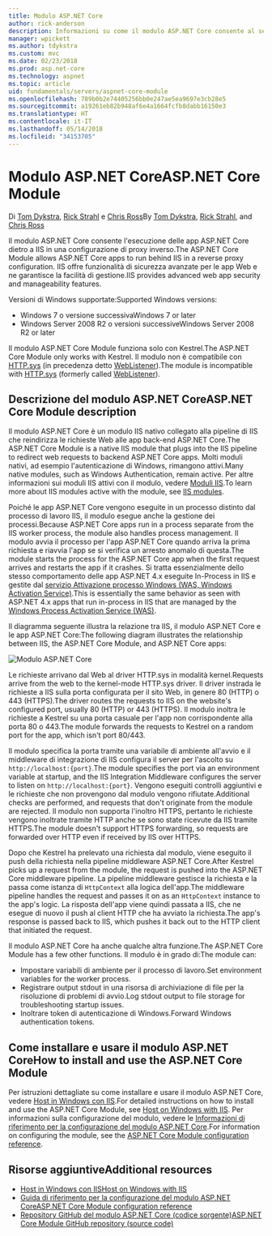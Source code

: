 ```yaml
---
title: Modulo ASP.NET Core
author: rick-anderson
description: Informazioni su come il modulo ASP.NET Core consente al server Web Kestrel di usare IIS o IIS Express come server proxy inverso.
manager: wpickett
ms.author: tdykstra
ms.custom: mvc
ms.date: 02/23/2018
ms.prod: asp.net-core
ms.technology: aspnet
ms.topic: article
uid: fundamentals/servers/aspnet-core-module
ms.openlocfilehash: 789b0b2e74405256bb0e247ae5ea9697e3cb28e5
ms.sourcegitcommit: a19261eb82b948af6e4a1664fcfb8dabb16150e3
ms.translationtype: HT
ms.contentlocale: it-IT
ms.lasthandoff: 05/14/2018
ms.locfileid: "34153705"
---
```

# <a name="aspnet-core-module"></a><span data-ttu-id="c23e8-103">Modulo ASP.NET Core</span><span class="sxs-lookup"><span data-stu-id="c23e8-103">ASP.NET Core Module</span></span>

<span data-ttu-id="c23e8-104">Di [Tom Dykstra](https://github.com/tdykstra), [Rick Strahl](https://github.com/RickStrahl) e [Chris Ross](https://github.com/Tratcher)</span><span class="sxs-lookup"><span data-stu-id="c23e8-104">By [Tom Dykstra](https://github.com/tdykstra), [Rick Strahl](https://github.com/RickStrahl), and [Chris Ross](https://github.com/Tratcher)</span></span> 

<span data-ttu-id="c23e8-105">Il modulo ASP.NET Core consente l'esecuzione delle app ASP.NET Core dietro a IIS in una configurazione di proxy inverso.</span><span class="sxs-lookup"><span data-stu-id="c23e8-105">The ASP.NET Core Module allows ASP.NET Core apps to run behind IIS in a reverse proxy configuration.</span></span> <span data-ttu-id="c23e8-106">IIS offre funzionalità di sicurezza avanzate per le app Web e ne garantisce la facilità di gestione.</span><span class="sxs-lookup"><span data-stu-id="c23e8-106">IIS provides advanced web app security and manageability features.</span></span>

<span data-ttu-id="c23e8-107">Versioni di Windows supportate:</span><span class="sxs-lookup"><span data-stu-id="c23e8-107">Supported Windows versions:</span></span>

* <span data-ttu-id="c23e8-108">Windows 7 o versione successiva</span><span class="sxs-lookup"><span data-stu-id="c23e8-108">Windows 7 or later</span></span>
* <span data-ttu-id="c23e8-109">Windows Server 2008 R2 o versioni successive</span><span class="sxs-lookup"><span data-stu-id="c23e8-109">Windows Server 2008 R2 or later</span></span>

<span data-ttu-id="c23e8-110">Il modulo ASP.NET Core Module funziona solo con Kestrel.</span><span class="sxs-lookup"><span data-stu-id="c23e8-110">The ASP.NET Core Module only works with Kestrel.</span></span> <span data-ttu-id="c23e8-111">Il modulo non è compatibile con [HTTP.sys](xref:fundamentals/servers/httpsys) (in precedenza detto [WebListener](xref:fundamentals/servers/weblistener)).</span><span class="sxs-lookup"><span data-stu-id="c23e8-111">The module is incompatible with [HTTP.sys](xref:fundamentals/servers/httpsys) (formerly called [WebListener](xref:fundamentals/servers/weblistener)).</span></span>

## <a name="aspnet-core-module-description"></a><span data-ttu-id="c23e8-112">Descrizione del modulo ASP.NET Core</span><span class="sxs-lookup"><span data-stu-id="c23e8-112">ASP.NET Core Module description</span></span>

<span data-ttu-id="c23e8-113">Il modulo ASP.NET Core è un modulo IIS nativo collegato alla pipeline di IIS che reindirizza le richieste Web alle app back-end ASP.NET Core.</span><span class="sxs-lookup"><span data-stu-id="c23e8-113">The ASP.NET Core Module is a native IIS module that plugs into the IIS pipeline to redirect web requests to backend ASP.NET Core apps.</span></span> <span data-ttu-id="c23e8-114">Molti moduli nativi, ad esempio l'autenticazione di Windows, rimangono attivi.</span><span class="sxs-lookup"><span data-stu-id="c23e8-114">Many native modules, such as Windows Authentication, remain active.</span></span> <span data-ttu-id="c23e8-115">Per altre informazioni sui moduli IIS attivi con il modulo, vedere [Moduli IIS](xref:host-and-deploy/iis/modules).</span><span class="sxs-lookup"><span data-stu-id="c23e8-115">To learn more about IIS modules active with the module, see [IIS modules](xref:host-and-deploy/iis/modules).</span></span>

<span data-ttu-id="c23e8-116">Poiché le app ASP.NET Core vengono eseguite in un processo distinto dal processo di lavoro IIS, il modulo esegue anche la gestione dei processi.</span><span class="sxs-lookup"><span data-stu-id="c23e8-116">Because ASP.NET Core apps run in a process separate from the IIS worker process, the module also handles process management.</span></span> <span data-ttu-id="c23e8-117">Il modulo avvia il processo per l'app ASP.NET Core quando arriva la prima richiesta e riavvia l'app se si verifica un arresto anomalo di questa.</span><span class="sxs-lookup"><span data-stu-id="c23e8-117">The module starts the process for the ASP.NET Core app when the first request arrives and restarts the app if it crashes.</span></span> <span data-ttu-id="c23e8-118">Si tratta essenzialmente dello stesso comportamento delle app ASP.NET 4.x eseguite In-Process in IIS e gestite dal [servizio Attivazione processo Windows (WAS, Windows Activation Service)](/iis/manage/provisioning-and-managing-iis/features-of-the-windows-process-activation-service-was).</span><span class="sxs-lookup"><span data-stu-id="c23e8-118">This is essentially the same behavior as seen with ASP.NET 4.x apps that run in-process in IIS that are managed by the [Windows Process Activation Service (WAS)](/iis/manage/provisioning-and-managing-iis/features-of-the-windows-process-activation-service-was).</span></span>

<span data-ttu-id="c23e8-119">Il diagramma seguente illustra la relazione tra IIS, il modulo ASP.NET Core e le app ASP.NET Core:</span><span class="sxs-lookup"><span data-stu-id="c23e8-119">The following diagram illustrates the relationship between IIS, the ASP.NET Core Module, and ASP.NET Core apps:</span></span>

![Modulo ASP.NET Core](aspnet-core-module/_static/ancm.png)

<span data-ttu-id="c23e8-121">Le richieste arrivano dal Web al driver HTTP.sys in modalità kernel.</span><span class="sxs-lookup"><span data-stu-id="c23e8-121">Requests arrive from the web to the kernel-mode HTTP.sys driver.</span></span> <span data-ttu-id="c23e8-122">Il driver instrada le richieste a IIS sulla porta configurata per il sito Web, in genere 80 (HTTP) o 443 (HTTPS).</span><span class="sxs-lookup"><span data-stu-id="c23e8-122">The driver routes the requests to IIS on the website's configured port, usually 80 (HTTP) or 443 (HTTPS).</span></span> <span data-ttu-id="c23e8-123">Il modulo inoltra le richieste a Kestrel su una porta casuale per l'app non corrispondente alla porta 80 o 443.</span><span class="sxs-lookup"><span data-stu-id="c23e8-123">The module forwards the requests to Kestrel on a random port for the app, which isn't port 80/443.</span></span>

<span data-ttu-id="c23e8-124">Il modulo specifica la porta tramite una variabile di ambiente all'avvio e il middleware di integrazione di IIS configura il server per l'ascolto su `http://localhost:{port}`.</span><span class="sxs-lookup"><span data-stu-id="c23e8-124">The module specifies the port via an environment variable at startup, and the IIS Integration Middleware configures the server to listen on `http://localhost:{port}`.</span></span> <span data-ttu-id="c23e8-125">Vengono eseguiti controlli aggiuntivi e le richieste che non provengono dal modulo vengono rifiutate.</span><span class="sxs-lookup"><span data-stu-id="c23e8-125">Additional checks are performed, and requests that don't originate from the module are rejected.</span></span> <span data-ttu-id="c23e8-126">Il modulo non supporta l'inoltro HTTPS, pertanto le richieste vengono inoltrate tramite HTTP anche se sono state ricevute da IIS tramite HTTPS.</span><span class="sxs-lookup"><span data-stu-id="c23e8-126">The module doesn't support HTTPS forwarding, so requests are forwarded over HTTP even if received by IIS over HTTPS.</span></span>

<span data-ttu-id="c23e8-127">Dopo che Kestrel ha prelevato una richiesta dal modulo, viene eseguito il push della richiesta nella pipeline middleware ASP.NET Core.</span><span class="sxs-lookup"><span data-stu-id="c23e8-127">After Kestrel picks up a request from the module, the request is pushed into the ASP.NET Core middleware pipeline.</span></span> <span data-ttu-id="c23e8-128">La pipeline middleware gestisce la richiesta e la passa come istanza di `HttpContext` alla logica dell'app.</span><span class="sxs-lookup"><span data-stu-id="c23e8-128">The middleware pipeline handles the request and passes it on as an `HttpContext` instance to the app's logic.</span></span> <span data-ttu-id="c23e8-129">La risposta dell'app viene quindi passata a IIS, che ne esegue di nuovo il push al client HTTP che ha avviato la richiesta.</span><span class="sxs-lookup"><span data-stu-id="c23e8-129">The app's response is passed back to IIS, which pushes it back out to the HTTP client that initiated the request.</span></span>

<span data-ttu-id="c23e8-130">Il modulo ASP.NET Core ha anche qualche altra funzione.</span><span class="sxs-lookup"><span data-stu-id="c23e8-130">The ASP.NET Core Module has a few other functions.</span></span> <span data-ttu-id="c23e8-131">Il modulo è in grado di:</span><span class="sxs-lookup"><span data-stu-id="c23e8-131">The module can:</span></span>

* <span data-ttu-id="c23e8-132">Impostare variabili di ambiente per il processo di lavoro.</span><span class="sxs-lookup"><span data-stu-id="c23e8-132">Set environment variables for the worker process.</span></span>
* <span data-ttu-id="c23e8-133">Registrare output stdout in una risorsa di archiviazione di file per la risoluzione di problemi di avvio.</span><span class="sxs-lookup"><span data-stu-id="c23e8-133">Log stdout output to file storage for troubleshooting startup issues.</span></span>
* <span data-ttu-id="c23e8-134">Inoltrare token di autenticazione di Windows.</span><span class="sxs-lookup"><span data-stu-id="c23e8-134">Forward Windows authentication tokens.</span></span>

## <a name="how-to-install-and-use-the-aspnet-core-module"></a><span data-ttu-id="c23e8-135">Come installare e usare il modulo ASP.NET Core</span><span class="sxs-lookup"><span data-stu-id="c23e8-135">How to install and use the ASP.NET Core Module</span></span>

<span data-ttu-id="c23e8-136">Per istruzioni dettagliate su come installare e usare il modulo ASP.NET Core, vedere [Host in Windows con IIS](xref:host-and-deploy/iis/index).</span><span class="sxs-lookup"><span data-stu-id="c23e8-136">For detailed instructions on how to install and use the ASP.NET Core Module, see [Host on Windows with IIS](xref:host-and-deploy/iis/index).</span></span> <span data-ttu-id="c23e8-137">Per informazioni sulla configurazione del modulo, vedere le [Informazioni di riferimento per la configurazione del modulo ASP.NET Core](xref:host-and-deploy/aspnet-core-module).</span><span class="sxs-lookup"><span data-stu-id="c23e8-137">For information on configuring the module, see the [ASP.NET Core Module configuration reference](xref:host-and-deploy/aspnet-core-module).</span></span>

## <a name="additional-resources"></a><span data-ttu-id="c23e8-138">Risorse aggiuntive</span><span class="sxs-lookup"><span data-stu-id="c23e8-138">Additional resources</span></span>

* [<span data-ttu-id="c23e8-139">Host in Windows con IIS</span><span class="sxs-lookup"><span data-stu-id="c23e8-139">Host on Windows with IIS</span></span>](xref:host-and-deploy/iis/index)
* [<span data-ttu-id="c23e8-140">Guida di riferimento per la configurazione del modulo ASP.NET Core</span><span class="sxs-lookup"><span data-stu-id="c23e8-140">ASP.NET Core Module configuration reference</span></span>](xref:host-and-deploy/aspnet-core-module)
* [<span data-ttu-id="c23e8-141">Repository GitHub del modulo ASP.NET Core (codice sorgente)</span><span class="sxs-lookup"><span data-stu-id="c23e8-141">ASP.NET Core Module GitHub repository (source code)</span></span>](https://github.com/aspnet/AspNetCoreModule)
